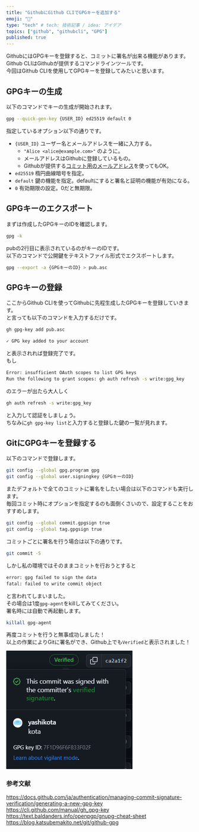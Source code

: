 ```yaml
---
title: "GithubにGithub CLIでGPGキーを追加する"
emoji: "🔑"
type: "tech" # tech: 技術記事 / idea: アイデア
topics: ["github", "githubcli", "GPG"]
published: true
---
```


GithubにはGPGキーを登録すると、コミットに署名が出来る機能があります。  
Github CLIはGithubが提供するコマンドラインツールです。  
今回はGithub CLIを使用してGPGキーを登録してみたいと思います。  

## GPGキーの生成

以下のコマンドでキーの生成が開始されます。  

```sh
gpg --quick-gen-key {USER_ID} ed25519 default 0
```

指定しているオプション以下の通りです。  

- `{USER_ID}` ユーザー名とメールアドレスを一緒に入力する。
  - `"Alice <alice@example.com>"` のように。
  - メールアドレスはGithubに登録しているもの。  
  - Githubが提供する[コミット用のメールアドレス](https://docs.github.com/ja/account-and-profile/setting-up-and-managing-your-personal-account-on-github/managing-email-preferences/setting-your-commit-email-address
)を使ってもOK。  
- `ed25519` 楕円曲線暗号を指定。  
- `default` 鍵の機能を指定。defaultにすると署名と証明の機能が有効になる。  
- `0` 有効期限の設定。0だと無期限。  

## GPGキーのエクスポート

まずは作成したGPGキーのIDを確認します。  

```sh
gpg -k
```

pubの2行目に表示されているのがキーのIDです。  
以下のコマンドで公開鍵をテキストファイル形式でエクスポートします。  

```sh
gpg --export -a {GPGキーのID} > pub.asc
```

## GPGキーの登録

ここからGithub CLIを使ってGithubに先程生成したGPGキーを登録していきます。  
と言っても以下のコマンドを入力するだけです。  

```sh
gh gpg-key add pub.asc
```

```sh
✓ GPG key added to your account
```

と表示されれば登録完了です。  
もし  

```sh
Error: insufficient OAuth scopes to list GPG keys
Run the following to grant scopes: gh auth refresh -s write:gpg_key
```

のエラーが出たら大人しく  

```sh
gh auth refresh -s write:gpg_key
```

と入力して認証をしましょう。  
ちなみに`gh gpg-key list`と入力すると登録した鍵の一覧が見れます。  

## GitにGPGキーを登録する

以下のコマンドで登録します。  

```sh
git config --global gpg.program gpg
git config --global user.signingkey {GPGキーのID}
```

またデフォルトで全てのコミットに署名をしたい場合は以下のコマンドも実行します。  
毎回コミット時にオプションを指定するのも面倒くさいので、設定することをおすすめします。  

```sh
git config --global commit.gpgsign true
git config --global tag.gpgsign true
```

コミットごとに署名を行う場合は以下の通りです。  

```sh
git commit -S
```

しかし私の環境ではそのままコミットを行おうとすると

```txt
error: gpg failed to sign the data
fatal: failed to write commit object
```

と言われてしまいました。  
その場合は1度`gpg-agent`をkillしてみてください。  
署名時には自動で再起動します。  

```sh
killall gpg-agent
```

再度コミットを行うと無事成功しました！  
以上の作業によりGitに署名ができ、Github上でも`Verified`と表示されました！  

![github](/images/gpg/gpg.png)

### 参考文献

https://docs.github.com/ja/authentication/managing-commit-signature-verification/generating-a-new-gpg-key
https://cli.github.com/manual/gh_gpg-key
https://text.baldanders.info/openpgp/gnupg-cheat-sheet
https://blog.katsubemakito.net/git/github-gpg
